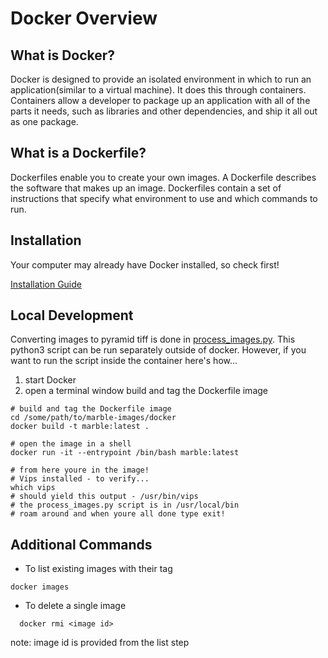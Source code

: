 
#  Docker Overview
## What is Docker?
Docker is designed to provide an isolated environment in which to run an application(similar to a virtual machine). It does this through containers. Containers allow a developer to package up an application with all of the parts it needs, such as libraries and other dependencies, and ship it all out as one package.

## What is a Dockerfile?
Dockerfiles enable you to create your own images. A Dockerfile describes the software that makes up an image. Dockerfiles contain a set of instructions that specify what environment to use and which commands to run.

## Installation
Your computer may already have Docker installed, so check first!


[Installation Guide](https://docs.docker.com/get-docker/)

## Local Development
Converting images to pyramid tiff is done in [process_images.py](process_images.py). This python3 script can be run separately outside of docker. However, if you want to run the script inside the container here's how...

1. start Docker
2. open a terminal window build and tag the Dockerfile image
```
# build and tag the Dockerfile image
cd /some/path/to/marble-images/docker
docker build -t marble:latest .

# open the image in a shell
docker run -it --entrypoint /bin/bash marble:latest

# from here youre in the image!
# Vips installed - to verify...
which vips
# should yield this output - /usr/bin/vips
# the process_images.py script is in /usr/local/bin
# roam around and when youre all done type exit!
```

## Additional Commands
- To list existing images with their tag
```
docker images
```
- To delete a single image
```
  docker rmi <image id>
```
note: image id is provided from the list step
